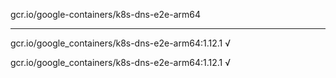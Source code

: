 gcr.io/google-containers/k8s-dns-e2e-arm64 

----
gcr.io/google_containers/k8s-dns-e2e-arm64:1.12.1 √

gcr.io/google_containers/k8s-dns-e2e-arm64:1.12.1 √


